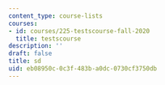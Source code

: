 ```yaml
---
content_type: course-lists
courses:
- id: courses/225-testscourse-fall-2020
  title: testscourse
description: ''
draft: false
title: sd
uid: eb08950c-0c3f-483b-a0dc-0730cf3750db
---
```

